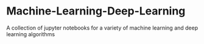 # Machine-Learning-Deep-Learning
A collection of jupyter notebooks for a variety of machine learning and deep learning algorithms
